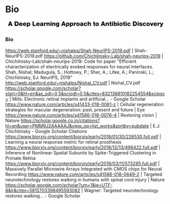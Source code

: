 # Bio

![](2020-07-21-04-46-24.png)


### Bio

https://web.stanford.edu/~nishalps/Shah-NeurIPS-2019.pdf | Shah-NeurIPS-2019.pdf
https://github.com/Chichilnisky-Lab/shah-neurips-2019 | Chichilnisky-Lab/shah-neurips-2019: Code for paper "Efficient characterization of electrically evoked responses for neural interfaces. Shah, Nishal; Madugula, S.; Hottowy, P.; Sher, A.; Litke, A.; Paninski, L.; Chichilnisky, EJ. NeurIPS, 2019"
http://web.stanford.edu/~nishalps/Nishal_CV.pdf | Nishal_CV.pdf
https://scholar.google.com/scholar?start=0&hl=en&as_sdt=0,5&sciodt=0,5&cites=832138810182254554&scipsc= | Mills: Electronic retinal implants and artificial... - Google Scholar
https://www.nature.com/articles/s41433-018-0061-z | Cellular regeneration strategies for macular degeneration: past, present and future | Eye
https://www.nature.com/articles/s41586-018-0076-4 | Restoring vision | Nature
https://scholar.google.co.in/citations?hl=en&user=PMM9J2AAAAAJ&view_op=list_works&sortby=pubdate | E.J. Chichilnisky - Google Scholar Citations
https://www.biorxiv.org/content/biorxiv/early/2018/01/30/226530.full.pdf | Learning a neural response metric for retinal prosthesis
https://www.biorxiv.org/content/biorxiv/early/2018/12/13/496422.full.pdf | Inference of Nonlinear Spatial Subunits by Spike-Triggered Clustering in Primate Retina
https://www.biorxiv.org/content/biorxiv/early/2019/03/11/573295.full.pdf | Massively Parallel Microwire Arrays Integrated with CMOS chips for Neural Recording
https://www.nature.com/articles/s41586-018-0649-2 | Targeted neurotechnology restores walking in humans with spinal cord injury | Nature
https://scholar.google.com/scholar?um=1&ie=UTF-8&lr&cites=5815703398495593082 | Wagner: Targeted neurotechnology restores walking... - Google Scholar
